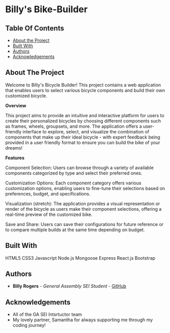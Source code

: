 # Billy's Bike-Builder

## Table Of Contents

* [About the Project](#about-the-project)
* [Built With](#built-with)
* [Authors](#authors)
* [Acknowledgements](#acknowledgements)


## About The Project

Welcome to Billy's Bicycle Builder! This project contains a web application that enables users to select various bicycle components and build their own customized bicycle.


****Overview****

This project aims to provide an intuitive and interactive platform for users to create their personalized bicycles by choosing different components such as frames, wheels, groupsets, and more. The application offers a user-friendly interface to explore, select, and visualize the combination of components that make up their ideal bicycle - with expert feedback being provided in a user friendly format to ensure you can build the bike of your dreams!


**Features**

Component Selection: Users can browse through a variety of available components categorized by type and select their preferred ones.

Customization Options: Each component category offers various customization options, enabling users to fine-tune their selections based on preferences, budget, and specifications.

Visualization (stretch): The application provides a visual representation or render of the bicycle as users make their component selections, offering a real-time preview of the customized bike.

Save and Share: Users can save their configurations for future reference or to compare multiple builds at the same time depending on budget.




## Built With

HTML5
CSS3
Javascript
Node.js
Mongoose
Express
React.js
Bootstrap


## Authors

* **Billy Rogers** - *General Assembly SEI Student* - [GitHub](https://github.com/williamrogerschi/)


## Acknowledgements

* All of the GA SEI Intsrtuctor team
* My lovely partner, Samantha for always supporting me through my coding journey!
